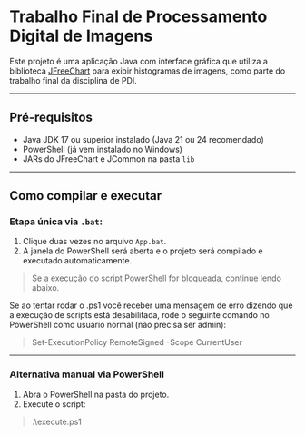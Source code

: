 # Trabalho Final de Processamento Digital de Imagens

Este projeto é uma aplicação Java com interface gráfica que utiliza a biblioteca [JFreeChart](https://sourceforge.net/projects/jfreechart/) para exibir histogramas de imagens, como parte do trabalho final da disciplina de PDI.

---

## Pré-requisitos

- Java JDK 17 ou superior instalado (Java 21 ou 24 recomendado)
- PowerShell (já vem instalado no Windows)
- JARs do JFreeChart e JCommon na pasta `lib`

---

## Como compilar e executar

### Etapa única via `.bat`:

1. Clique duas vezes no arquivo `App.bat`.
2. A janela do PowerShell será aberta e o projeto será compilado e executado automaticamente.

> Se a execução do script PowerShell for bloqueada, continue lendo abaixo.

Se ao tentar rodar o .ps1 você receber uma mensagem de erro dizendo que a execução de scripts está desabilitada, rode o seguinte comando no PowerShell como usuário normal (não precisa ser admin):
> Set-ExecutionPolicy RemoteSigned -Scope CurrentUser

---

### Alternativa manual via PowerShell

1. Abra o PowerShell na pasta do projeto.
2. Execute o script:
> .\execute.ps1
